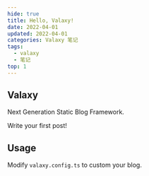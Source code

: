 ```yaml
---
hide: true
title: Hello, Valaxy!
date: 2022-04-01
updated: 2022-04-01
categories: Valaxy 笔记
tags:
  - valaxy
  - 笔记
top: 1
---
```


## Valaxy

Next Generation Static Blog Framework.

Write your first post!

## Usage

Modify `valaxy.config.ts` to custom your blog.
